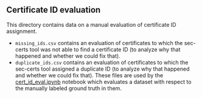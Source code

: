 ## Certificate ID evaluation

This directory contains data on a manual evaluation of certificate ID assignment.

- `missing_ids.csv` contains an evaluation of certificates to which the sec-certs tool was not able to
find a certificate ID (to analyze why that happened and whether we could fix that).
- `duplicate_ids.csv` contains an evaluation of certificates to which the sec-certs tool assigned a duplicate
ID (to analyze why that happened and whether we could fix that). These files are used by the [cert_id_eval.ipynb](./../../notebooks/cc/cert_id_eval.ipynb) notebook which evaluates a dataset with respect to the manually labeled ground truth in them.
